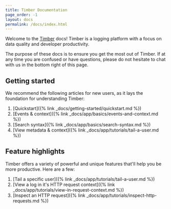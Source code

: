 ```yaml
---
title: Timber Documentation
page_order: -1
layout: docs
permalink: /docs/index.html
---
```


Welcome to the [Timber](https://timber.io) docs! Timber is a logging platform with a focus on
data quality and developer productivity.

The purpose of these docs is to ensure you get the most out of Timber. If at any time
you are confused or have questions, please do not hesitate to chat with us in the bottom
right of this page.


## Getting started

We recommend the following articles for new users, as it lays the foundation for understanding
Timber:

1. [Quickstart]({% link _docs/getting-started/quickstart.md %})
2. [Events & context]({% link _docs/app/basics/events-and-context.md %})
3. [Search syntax]({% link _docs/app/basics/search-syntax.md %})
4. [View metadata & context]({% link _docs/app/tutorials/tail-a-user.md %})


## Feature highlights

Timber offers a variety of powerful and unique features that'll help you be more productive.
Here are a few:

1. [Tail a specific user]({% link _docs/app/tutorials/tail-a-user.md %})
2. [View a log in it's HTTP request context]({% link _docs/app/tutorials/view-in-request-context.md %})
3. [Inspect an HTTP request]({% link _docs/app/tutorials/inspect-http-requests.md %})
